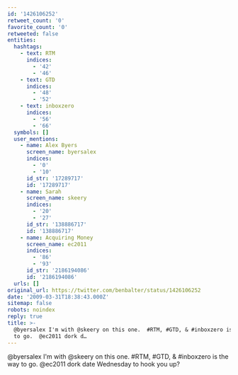 ```yaml
---
id: '1426106252'
retweet_count: '0'
favorite_count: '0'
retweeted: false
entities:
  hashtags:
    - text: RTM
      indices:
        - '42'
        - '46'
    - text: GTD
      indices:
        - '48'
        - '52'
    - text: inboxzero
      indices:
        - '56'
        - '66'
  symbols: []
  user_mentions:
    - name: Alex Byers
      screen_name: byersalex
      indices:
        - '0'
        - '10'
      id_str: '17289717'
      id: '17289717'
    - name: Sarah
      screen_name: skeery
      indices:
        - '20'
        - '27'
      id_str: '138886717'
      id: '138886717'
    - name: Acquiring Money
      screen_name: ec2011
      indices:
        - '86'
        - '93'
      id_str: '2186194086'
      id: '2186194086'
  urls: []
original_url: https://twitter.com/benbalter/status/1426106252
date: '2009-03-31T18:38:43.000Z'
sitemap: false
robots: noindex
reply: true
title: >-
  @byersalex I'm with @skeery on this one.  #RTM, #GTD, & #inboxzero is the way
  to go.  @ec2011 dork d…
---
```


@byersalex I'm with @skeery on this one.  #RTM, #GTD, & #inboxzero is the way to go.  @ec2011 dork date Wednesday to hook you up?